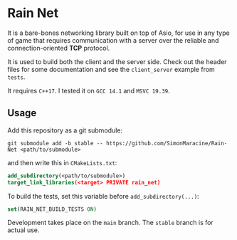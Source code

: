 # Rain Net

It is a bare-bones networking library built on top of Asio, for use in any type of game that requires
communication with a server over the reliable and connection-oriented **TCP** protocol.

It is used to build both the client and the server side. Check out the header files for some
documentation and see the `client_server` example from `tests`.

It requires `C++17`. I tested it on `GCC 14.1` and `MSVC 19.39`.

## Usage

Add this repository as a git submodule:

```text
git submodule add -b stable -- https://github.com/SimonMaracine/Rain-Net <path/to/submodule>
```

and then write this in `CMakeLists.txt`:

```cmake
add_subdirectory(<path/to/submodule>)
target_link_libraries(<target> PRIVATE rain_net)
```

To build the tests, set this variable before `add_subdirectory(...)`:

```cmake
set(RAIN_NET_BUILD_TESTS ON)
```

Development takes place on the `main` branch. The `stable` branch is for actual use.
